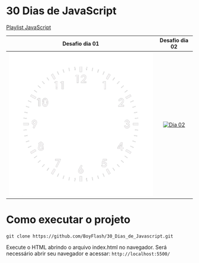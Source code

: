 # 30 Dias de JavaScript


[Playlist JavaScript](https://www.youtube.com/watch?v=5m5lY8-5Eq0&list=PLR5-OPMtjCw0ZmE1gbSRrLFhZpvTZ7xf8)

| Desafio dia 01 | Desafio dia 02 |
| :---: | :---: |
| [![Dia 01](https://raw.githubusercontent.com/BoyFlash/30_Dias_de_Javascript/main/Dia_01/img/clock.png)](https://github.com/BoyFlash/30_Dias_de_Javascript/tree/main/Dia_01) | [![Dia 02](img)](pas) |


# Como executar o projeto 
```
git clone https://github.com/BoyFlash/30_Dias_de_Javascript.git
```
Execute o HTML abrindo o arquivo index.html no navegador.
Será necessário abrir seu navegador e acessar: `http://localhost:5500/`
